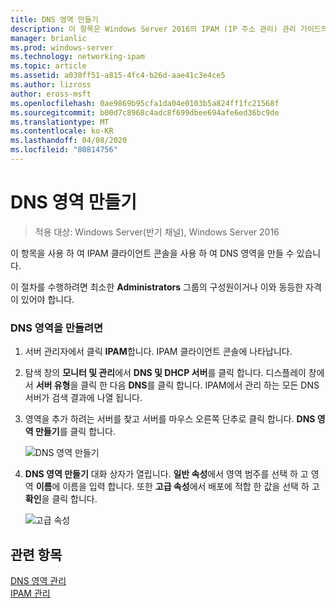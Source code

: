 ```yaml
---
title: DNS 영역 만들기
description: 이 항목은 Windows Server 2016의 IPAM (IP 주소 관리) 관리 가이드의 일부입니다.
manager: brianlic
ms.prod: windows-server
ms.technology: networking-ipam
ms.topic: article
ms.assetid: a030ff51-a815-4fc4-b26d-aae41c3e4ce5
ms.author: lizross
author: eross-msft
ms.openlocfilehash: 0ae9869b95cfa1da04e0103b5a824ff1fc21568f
ms.sourcegitcommit: b00d7c8968c4adc8f699dbee694afe6ed36bc9de
ms.translationtype: MT
ms.contentlocale: ko-KR
ms.lasthandoff: 04/08/2020
ms.locfileid: "80814756"
---
```

# <a name="create-a-dns-zone"></a>DNS 영역 만들기

>적용 대상: Windows Server(반기 채널), Windows Server 2016

이 항목을 사용 하 여 IPAM 클라이언트 콘솔을 사용 하 여 DNS 영역을 만들 수 있습니다.  
  
이 절차를 수행하려면 최소한 **Administrators** 그룹의 구성원이거나 이와 동등한 자격이 있어야 합니다.  
  
### <a name="to-create-a-dns-zone"></a>DNS 영역을 만들려면  
  
1.  서버 관리자에서 클릭  **IPAM**합니다. IPAM 클라이언트 콘솔에 나타납니다.  
  
2.  탐색 창의 **모니터 및 관리**에서 **DNS 및 DHCP 서버**를 클릭 합니다. 디스플레이 창에서 **서버 유형**을 클릭 한 다음 **DNS**를 클릭 합니다. IPAM에서 관리 하는 모든 DNS 서버가 검색 결과에 나열 됩니다.  
  
3.  영역을 추가 하려는 서버를 찾고 서버를 마우스 오른쪽 단추로 클릭 합니다.  **DNS 영역 만들기**를 클릭 합니다.  
  
    ![DNS 영역 만들기](../../media/Create-a-DNS-Zone/ipam_CreateDNSZone_01a.jpg)  
  
4.  **DNS 영역 만들기** 대화 상자가 열립니다. **일반 속성**에서 영역 범주를 선택 하 고 영역 **이름**에 이름을 입력 합니다. 또한 **고급 속성**에서 배포에 적합 한 값을 선택 하 고 **확인**을 클릭 합니다.  
  
    ![고급 속성](../../media/Create-a-DNS-Zone/ipam_CreateDNSZone_02a.jpg)  
  
## <a name="see-also"></a>관련 항목  
[DNS 영역 관리](DNS-Zone-Management.md)  
[IPAM 관리](Manage-IPAM.md)  
  



